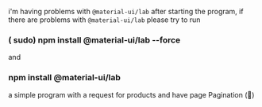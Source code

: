 i'm having problems with   `@material-ui/lab` 
after starting the program, if there are problems with  `@material-ui/lab` please try to run 
### ( sudo) npm install @material-ui/lab --force 
and 
### npm install @material-ui/lab

a simple program with a request for products and have page Pagination (🤗) 